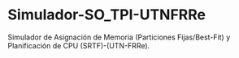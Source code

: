 # Simulador-SO_TPI-UTNFRRe
Simulador de Asignación de Memoria (Particiones Fijas/Best-Fit) y Planificación de CPU (SRTF)-(UTN-FRRe).
